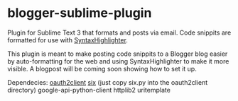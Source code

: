 # blogger-sublime-plugin
Plugin for Sublime Text 3 that formats and posts via email. Code snippits are formatted for use with 
<a href="http://alexgorbatchev.com/SyntaxHighlighter/">SyntaxHighlighter</a>.

This plugin is meant to make posting code snippits to a Blogger blog easier by auto-formatting for the web and using
SyntaxHighlighter to make it more visible. A blogpost will be coming soon showing how to set it up.

Dependecies:
<a href="https://github.com/google/oauth2client">oauth2client</a>
<a href="https://pypi.python.org/pypi/six">six</a> (just copy six.py into the oauth2client directory)
google-api-python-client
httplib2
uritemplate